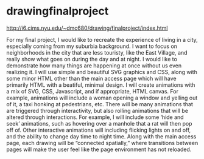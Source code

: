 # drawingfinalproject

http://i6.cims.nyu.edu/~dmc680/drawing/finalproject/index.html

For my final project, I would like to recreate the experience of living in a city, especially coming from my suburbia background. I want to focus on neighborhoods in the city that are less touristy, like the East Village, and really show what goes on during the day and at night. I would like to demonstrate how many things are happening at once without us even realizing it. I will use simple and beautiful SVG graphics and CSS, along with some minor HTML other than the main access page which will have primarily HTML with a beatiful, minimal design. I will create animations with a mix of SVG, CSS, Javascript, and if appropriate, HTML canvas. For example, animations will include a woman opening a window and yelling out of it, a taxi honking at pedestrians, etc. There will be many animations that are triggered through interactivity, but also rolling animations that will be altered through interactions. For example, I will include some ‘hide and seek’ animations, such as hovering over a manhole that a rat will then pop off of. Other interactive animations will including flicking lights on and off, and the ability to change day time to night time. Along with the main access page, each drawing will be “connected spatially,” where transitions between pages will make the user feel like the page environment has not reloaded.
